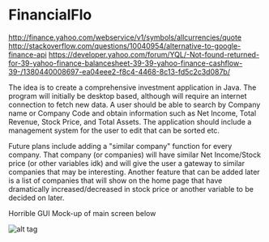 FinancialFlo
============

http://finance.yahoo.com/webservice/v1/symbols/allcurrencies/quote
http://stackoverflow.com/questions/10040954/alternative-to-google-finance-api
https://developer.yahoo.com/forum/YQL/-Not-found-returned-for-39-yahoo-finance-balancesheet-39-39-yahoo-finance-cashflow-39-/1380440008697-ea04eee2-f8c4-4468-8c13-fd5c2c3d087b/

The idea is to create a comprehensive investment application in Java. The program will initially be desktop based, although will require an internet connection to fetch new data. A user should be able to search by Company name or Company Code and obtain information such as Net Income, Total Revenue, Stock Price, and Total Assets. The application should include a management system for the user to edit that can be sorted etc.

Future plans include adding a "similar company" function for every company. That company (or companies) will have similar Net Income/Stock price (or other variables idk) and will give the user a gateway to similar companies that may be interesting. Another feature that can be added later is a list of companies that will show on the home page that have dramatically increased/decreased in stock price or another variable to be decided on later. 

Horrible GUI Mock-up of main screen below

![alt tag](http://i.imgur.com/cDJ5dep.jpg)
